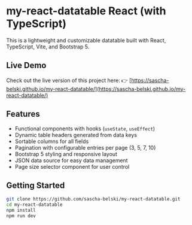 # my-react-datatable React (with TypeScript)

This is a lightweight and customizable datatable built with React, TypeScript, Vite, and Bootstrap 5.

## Live Demo

Check out the live version of this project here:
👉 [https://sascha-belski.github.io/my-react-datatable/](https://sascha-belski.github.io/my-react-datatable/)

## Features
- Functional components with hooks (`useState`, `useEffect`)
- Dynamic table headers generated from data keys
- Sortable columns for all fields
- Pagination with configurable entries per page (3, 5, 7, 10)
- Bootstrap 5 styling and responsive layout
- JSON data source for easy data management
- Page size selector component for user control

## Getting Started

```bash
git clone https://github.com/sascha-belski/my-react-datatable.git
cd my-react-datatable
npm install
npm run dev
```
